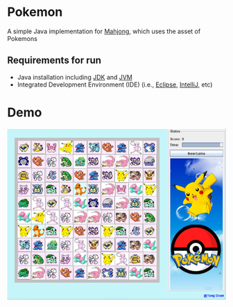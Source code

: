 # Pokemon
A simple Java implementation for [Mahjong](https://en.wikipedia.org/wiki/Mahjong), which uses the asset of Pokemons

## Requirements for run
- Java installation including [JDK](https://www.oracle.com/java/technologies/downloads/) and [JVM](https://java.com/en/download/manual.jsp)
- Integrated Development Environment (IDE) (i.e., [Eclipse](https://www.eclipse.org/ide/), [IntelliJ](https://www.jetbrains.com/idea/), etc)

# Demo
![Demo](./demo/demo.png)